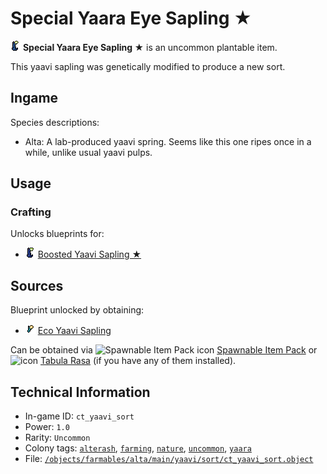 # Special Yaara Eye Sapling ★

<img src="https://raw.githubusercontent.com/Ceterai/Enternia/main/objects/farmables/alta/main/yaavi/sort/icon.png" alt="Special Yaara Eye Sapling ★ icon" loading="lazy" height="16px" width="auto" /> **Special Yaara Eye Sapling ★** is an uncommon plantable item.

This yaavi sapling was genetically modified to produce a new sort.

## Ingame

Species descriptions:

- Alta: A lab-produced yaavi spring. Seems like this one ripes once in a while, unlike usual yaavi pulps.

## Usage

### Crafting

Unlocks blueprints for:

- <img src="https://raw.githubusercontent.com/Ceterai/Enternia/main/objects/farmables/alta/main/yaavi/boosted/icon.png" alt="Boosted Yaavi Sapling ★ icon" loading="lazy" height="16px" width="auto" /> [Boosted Yaavi Sapling ★](https://ceterai.github.io/MyEnternia/Wiki/BoostedYaaviSapling)

## Sources

Blueprint unlocked by obtaining:

- <img src="https://raw.githubusercontent.com/Ceterai/Enternia/main/objects/farmables/alta/main/yaavi/eco/icon.png" alt="Eco Yaavi Sapling icon" loading="lazy" height="16px" width="auto" /> [Eco Yaavi Sapling](https://ceterai.github.io/MyEnternia/Wiki/EcoYaaviSapling)

Can be obtained via <img src="https://raw.githubusercontent.com/Silverfeelin/Starbound-SpawnableItemPack/master/interface/sip/iconSmall.png" alt="Spawnable Item Pack icon" width="18" height="14"/> [Spawnable Item Pack](https://steamcommunity.com/sharedfiles/filedetails/?id=733665104) or <img src="https://steamuserimages-a.akamaihd.net/ugc/263843960696222713/3EC9A7C005541F7D577EBCB8C5736B4EFC9973D6/" alt="icon" width="8" height="12"/> [Tabula Rasa](https://community.playstarbound.com/resources/the-tabula-rasa.3222/) (if you have any of them installed).

## Technical Information

- In-game ID: `ct_yaavi_sort`
- Power: `1.0`
- Rarity: `Uncommon`
- Colony tags: [`alterash`](https://ceterai.github.io/MyEnternia/Wiki/Tags/Alterash), [`farming`](https://ceterai.github.io/MyEnternia/Wiki/Tags/Farming), [`nature`](https://ceterai.github.io/MyEnternia/Wiki/Tags/Nature), [`uncommon`](https://ceterai.github.io/MyEnternia/Wiki/Tags/Uncommon), [`yaara`](https://ceterai.github.io/MyEnternia/Wiki/Tags/Yaara)
- File: [`/objects/farmables/alta/main/yaavi/sort/ct_yaavi_sort.object`](https://github.com/Ceterai/Enternia/blob/main/objects/farmables/alta/main/yaavi/sort/ct_yaavi_sort.object)
